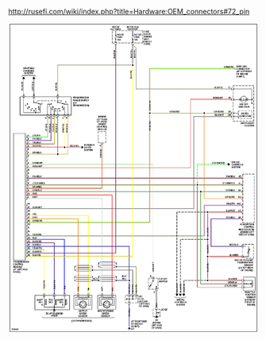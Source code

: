 http://rusefi.com/wiki/index.php?title=Hardware:OEM_connectors#72_pin

![Wiring Diagram](Images/Mazda_miata_2005_at.png)
